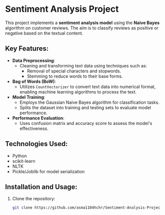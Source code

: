 # Sentiment Analysis Project

This project implements a **sentiment analysis model** using the **Naive Bayes** algorithm on customer reviews. The aim is to classify reviews as positive or negative based on the textual content.

## Key Features:
- **Data Preprocessing**: 
  - Cleaning and transforming text data using techniques such as:
    - Removal of special characters and stopwords.
    - Stemming to reduce words to their base forms.
- **Bag of Words (BoW)**: 
  - Utilizes `CountVectorizer` to convert text data into numerical format, enabling machine learning algorithms to process the text.
- **Model Training**:
  - Employs the Gaussian Naive Bayes algorithm for classification tasks.
  - Splits the dataset into training and testing sets to evaluate model performance.
- **Performance Evaluation**: 
  - Uses confusion matrix and accuracy score to assess the model's effectiveness.

## Technologies Used:
- Python
- scikit-learn
- NLTK
- Pickle/Joblib for model serialization

## Installation and Usage:
1. Clone the repository: 
   ```bash
   git clone https://github.com/asma1104hchr/Sentiment-Analysis-Project-using-Machine-Learning-NLP-Review-Classification.git

